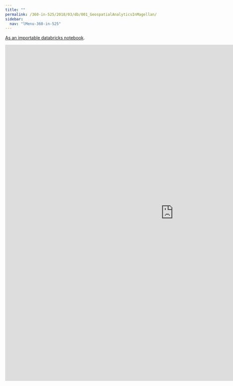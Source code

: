 ```yaml
---
title: ""
permalink: /360-in-525/2018/03/db/001_GeospatialAnalyticsInMagellan/
sidebar:
  nav: "lMenu-360-in-525"
---
```


[As an importable databricks notebook](https://lamastex.github.io/scalable-data-science/360-in-525/2018/03/db/001_GeospatialAnalyticsInMagellan.html).

<iframe src="https://lamastex.github.io/scalable-data-science/360-in-525/2018/03/db/001_GeospatialAnalyticsInMagellan.html" width="1080" height="1080" frameborder="0"></iframe>

